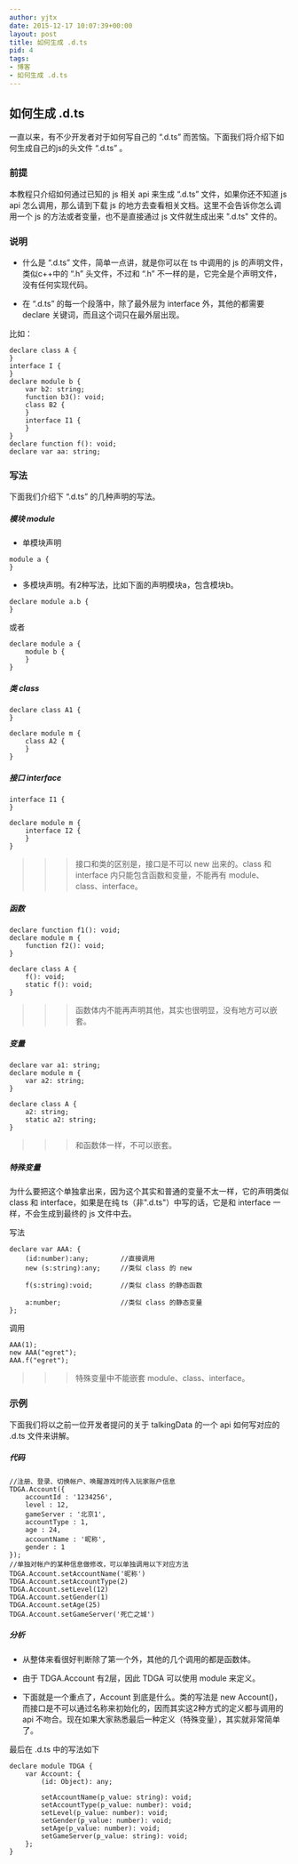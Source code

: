```yaml
---
author: yjtx
date: 2015-12-17 10:07:39+00:00
layout: post
title: 如何生成 .d.ts
pid: 4
tags:
- 博客
- 如何生成 .d.ts
---
```




## 如何生成 .d.ts 

一直以来，有不少开发者对于如何写自己的 “.d.ts” 而苦恼。下面我们将介绍下如何生成自己的js的头文件 “.d.ts” 。

### 前提

本教程只介绍如何通过已知的 js 相关 api 来生成 “.d.ts” 文件，如果你还不知道 js api 怎么调用，那么请到下载 js 的地方去查看相关文档。这里不会告诉你怎么调用一个 js 的方法或者变量，也不是直接通过 js 文件就生成出来 ".d.ts" 文件的。

### 说明

* 什么是 “.d.ts” 文件，简单一点讲，就是你可以在 ts 中调用的 js 的声明文件，类似c++中的 “.h” 头文件，不过和 “.h” 不一样的是，它完全是个声明文件，没有任何实现代码。


* 在 “.d.ts” 的每一个段落中，除了最外层为 interface 外，其他的都需要 declare 关键词，而且这个词只在最外层出现。

比如：

~~~
declare class A {
}
interface I {
}
declare module b {
    var b2: string;
    function b3(): void;
    class B2 {
    }
    interface I1 {
    }
}
declare function f(): void;
declare var aa: string;
~~~


### 写法
下面我们介绍下 “.d.ts” 的几种声明的写法。

##### 模块 module

* 单模块声明

~~~
module a {
}
~~~

* 多模块声明。有2种写法，比如下面的声明模块a，包含模块b。

~~~
declare module a.b {
}
~~~

或者

~~~
declare module a {
    module b {
    }
}
~~~

##### 类 class 

~~~
declare class A1 {
}

declare module m {
    class A2 {
    }
}
~~~

##### 接口 interface

~~~
interface I1 {
}

declare module m {
    interface I2 {
    }
}
~~~

>>> 接口和类的区别是，接口是不可以 new 出来的。class 和 interface 内只能包含函数和变量，不能再有 module、class、interface。

##### 函数

~~~
declare function f1(): void;
declare module m {
    function f2(): void;
}

declare class A {
    f(): void;
    static f(): void;
}

~~~

>>> 函数体内不能再声明其他，其实也很明显，没有地方可以嵌套。

##### 变量

~~~
declare var a1: string;
declare module m {
    var a2: string;
}

declare class A {
    a2: string;
    static a2: string;
}

~~~

>>> 和函数体一样，不可以嵌套。

##### 特殊变量
为什么要把这个单独拿出来，因为这个其实和普通的变量不太一样，它的声明类似 class 和 interface，如果是在纯 ts（非".d.ts"）中写的话，它是和 interface 一样，不会生成到最终的 js 文件中去。

写法

~~~
declare var AAA: {
	(id:number):any;		//直接调用
	new (s:string):any; 	//类似 class 的 new
	
	f(s:string):void;		//类似 class 的静态函数
	
	a:number;				//类似 class 的静态变量
};
~~~

调用

~~~
AAA(1);
new AAA("egret");
AAA.f("egret");
~~~

>>> 特殊变量中不能嵌套 module、class、interface。

### 示例

下面我们将以之前一位开发者提问的关于 talkingData 的一个 api 如何写对应的 .d.ts 文件来讲解。

##### 代码

~~~
//注册、登录、切换帐户、唤醒游戏时传入玩家账户信息
TDGA.Account({
    accountId : '1234256',
    level : 12,
    gameServer : '北京1',
    accountType : 1,
    age : 24,
    accountName : '昵称',
    gender : 1
});
//单独对帐户的某种信息做修改，可以单独调用以下对应方法
TDGA.Account.setAccountName('昵称')
TDGA.Account.setAccountType(2)
TDGA.Account.setLevel(12)
TDGA.Account.setGender(1)
TDGA.Account.setAge(25)
TDGA.Account.setGameServer('死亡之城')
~~~

##### 分析

* 从整体来看很好判断除了第一个外，其他的几个调用的都是函数体。
 
* 由于 TDGA.Account 有2层，因此 TDGA 可以使用 module 来定义。
 
* 下面就是一个重点了，Account 到底是什么。类的写法是 new Account()，而接口是不可以通过名称来初始化的，因而其实这2种方式的定义都与调用的 api 不吻合。现在如果大家熟悉最后一种定义（特殊变量），其实就非常简单了。

最后在 .d.ts 中的写法如下

~~~
declare module TDGA {
    var Account: {
        (id: Object): any;
        
        setAccountName(p_value: string): void;
        setAccountType(p_value: number): void;
        setLevel(p_value: number): void;
        setGender(p_value: number): void;
        setAge(p_value: number): void;
        setGameServer(p_value: string): void;
    };
}
~~~
